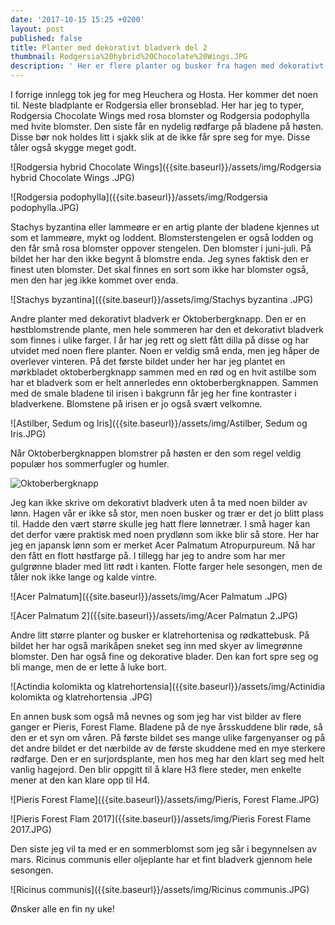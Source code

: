```yaml
---
date: '2017-10-15 15:25 +0200'
layout: post
published: false
title: Planter med dekorativt bladverk del 2
thumbnail: Rodgersia%20hybrid%20Chocolate%20Wings.JPG
description: ' Her er flere planter og busker fra hagen med dekorativt bladverk. Kontraster i bladverket kan også gjøre en samplanting fin. '
---
```


I forrige innlegg tok jeg for meg Heuchera og Hosta. Her kommer det noen til. Neste bladplante er Rodgersia eller bronseblad. Her har jeg to typer, Rodgersia Chocolate Wings med rosa blomster og Rodgersia podophylla med hvite blomster. Den siste får en nydelig rødfarge på bladene på høsten. Disse bør nok holdes litt i sjakk slik at de ikke får spre seg for mye. Disse tåler også skygge meget godt.

![Rodgersia hybrid Chocolate Wings]({{site.baseurl}}/assets/img/Rodgersia hybrid Chocolate Wings .JPG)

![Rodgersia podophylla]({{site.baseurl}}/assets/img/Rodgersia podophylla.JPG)

<!--more-->

Stachys byzantina eller lammeøre er en artig plante der bladene kjennes ut som et lammeøre, mykt og loddent. Blomsterstengelen er også lodden og den får små rosa blomster oppover stengelen. Den blomster i juni-juli.  På bildet her har den ikke begynt å blomstre enda. Jeg synes faktisk den er finest uten blomster. Det skal finnes en sort som ikke har blomster også, men den har jeg ikke kommet over enda.

![Stachys byzantina]({{site.baseurl}}/assets/img/Stachys byzantina .JPG)

Andre planter med dekorativt bladverk er Oktoberbergknapp.  Den er en høstblomstrende plante, men hele sommeren har den et dekorativt bladverk som finnes i ulike farger. I år har jeg rett og slett fått dilla på disse og har utvidet med noen flere planter. Noen er veldig små enda, men jeg håper de overlever vinteren. På det første bildet under her har jeg plantet en mørkbladet oktoberbergknapp sammen med en rød og en hvit astilbe som har et bladverk som er helt annerledes enn oktoberbergknappen. Sammen med de smale bladene til irisen i bakgrunn får jeg her fine kontraster i bladverkene. Blomstene på irisen er jo også svært velkomne. 

![Astilber, Sedum og Iris]({{site.baseurl}}/assets/img/Astilber, Sedum og Iris.JPG)

Når Oktoberbergknappen blomstrer på høsten er den som regel veldig populær hos sommerfugler og humler. 

![Oktoberbergknapp]({{site.baseurl}}/assets/img/Oktoberbergknapp.JPG)

Jeg kan ikke skrive om dekorativt bladverk uten å ta med noen bilder av lønn. Hagen vår er ikke så stor, men noen busker og trær er det jo blitt plass til. Hadde den vært større skulle jeg hatt flere lønnetrær. I små hager kan det derfor være praktisk med noen prydlønn som ikke blir så store. Her har jeg en japansk lønn som er merket Acer Palmatum Atropurpureum. Nå har den fått en flott høstfarge på. I tillegg har jeg to andre som har mer gulgrønne blader med litt rødt i kanten. Flotte farger hele sesongen, men de tåler nok ikke lange og kalde vintre.

![Acer Palmatum]({{site.baseurl}}/assets/img/Acer Palmatum .JPG)

![Acer Palmatum 2]({{site.baseurl}}/assets/img/Acer Palmatun 2.JPG)

Andre litt større planter og busker er klatrehortenisa og rødkattebusk. På bildet her har også marikåpen sneket seg inn med skyer av limegrønne blomster. Den har også fine og dekorative blader. Den kan fort spre seg og bli mange, men de er lette å luke bort.

![Actindia kolomikta og klatrehortensia]({{site.baseurl}}/assets/img/Actinidia kolomikta og klatrehortensia .JPG)

En annen busk som også må nevnes og som jeg har vist bilder av flere ganger er Pieris, Forest Flame. Bladene på de nye årsskuddene blir røde, så den er et syn om våren. På første bildet ses mange ulike fargenyanser og på det andre bildet er det nærbilde av de første skuddene med en mye sterkere rødfarge. Den er en surjordsplante, men hos meg har den klart seg med helt vanlig hagejord. Den blir oppgitt til å klare H3 flere steder, men enkelte mener at den kan klare opp til H4.

![Pieris Forest Flame]({{site.baseurl}}/assets/img/Pieris, Forest Flame.JPG)

![Pieris Forest Flam 2017]({{site.baseurl}}/assets/img/Pieris Forest Flame 2017.JPG)

Den siste jeg vil ta med er en sommerblomst som jeg sår i begynnelsen av mars. Ricinus communis eller oljeplante har et fint bladverk gjennom hele sesongen.

![Ricinus communis]({{site.baseurl}}/assets/img/Ricinus communis.JPG)

Ønsker alle en fin ny uke!

